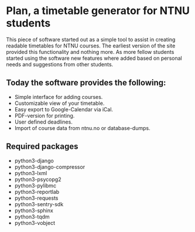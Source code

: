 # Plan, a timetable generator for NTNU students

This piece of software started out as a simple tool to assist in creating
readable timetables for NTNU courses. The earliest version of the site provided
this functionality and nothing more. As more fellow students started using the
software new features where added based on personal needs and suggestions from
other students.

## Today the software provides the following:

- Simple interface for adding courses.
- Customizable view of your timetable.
- Easy export to Google-Calendar via iCal.
- PDF-version for printing.
- User defined deadlines.
- Import of course data from ntnu.no or database-dumps.

## Required packages

- python3-django
- python3-django-compressor
- python3-lxml
- python3-psycopg2
- python3-pylibmc
- python3-reportlab
- python3-requests
- python3-sentry-sdk
- python3-sphinx
- python3-tqdm
- python3-vobject
